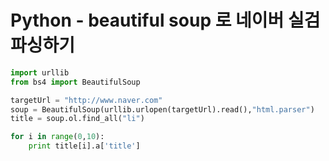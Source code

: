 # Python - beautiful soup 로 네이버 실검 파싱하기



```Python
import urllib
from bs4 import BeautifulSoup

targetUrl = "http://www.naver.com"
soup = BeautifulSoup(urllib.urlopen(targetUrl).read(),"html.parser")
title = soup.ol.find_all("li")

for i in range(0,10):
    print title[i].a['title']
```

